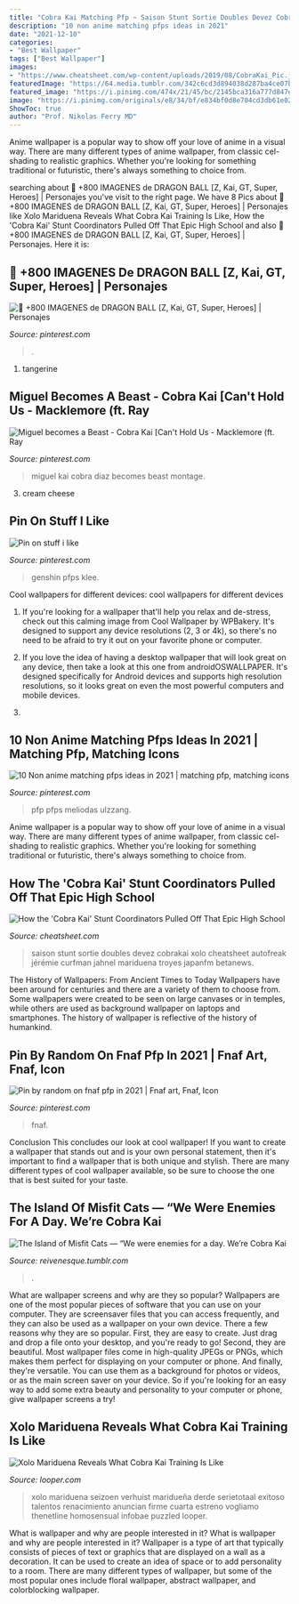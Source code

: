 ```yaml
---
title: "Cobra Kai Matching Pfp ~ Saison Stunt Sortie Doubles Devez Cobrakai Xolo Cheatsheet Autofreak Jérémie Curfman Jahnel Mariduena Troyes Japanfm Betanews"
description: "10 non anime matching pfps ideas in 2021"
date: "2021-12-10"
categories:
- "Best Wallpaper"
tags: ["Best Wallpaper"]
images:
- "https://www.cheatsheet.com/wp-content/uploads/2019/08/CobraKai_Pic.jpg"
featuredImage: "https://64.media.tumblr.com/342c6cd3d894038d287ba4ce07b67550/tumblr_prmui5Qw4c1qisuk1o1_540.gifv"
featured_image: "https://i.pinimg.com/474x/21/45/bc/2145bca316a777d847e95da2da123cb9.jpg"
image: "https://i.pinimg.com/originals/e8/34/bf/e834bf0d8e704cd3db61e02691ab3fbc.jpg"
ShowToc: true
author: "Prof. Nikolas Ferry MD"
---
```



Anime wallpaper is a popular way to show off your love of anime in a visual way. There are many different types of anime wallpaper, from classic cel-shading to realistic graphics. Whether you're looking for something traditional or futuristic, there's always something to choice from.

	

		
searching about 🥇 +800 IMAGENES de DRAGON BALL [Z, Kai, GT, Super, Heroes] | Personajes you've visit to the right page. We have 8 Pics about 🥇 +800 IMAGENES de DRAGON BALL [Z, Kai, GT, Super, Heroes] | Personajes like Xolo Mariduena Reveals What Cobra Kai Training Is Like, How the &#039;Cobra Kai&#039; Stunt Coordinators Pulled Off That Epic High School and also 🥇 +800 IMAGENES de DRAGON BALL [Z, Kai, GT, Super, Heroes] | Personajes. Here it is:
		
    
## 🥇 +800 IMAGENES De DRAGON BALL [Z, Kai, GT, Super, Heroes] | Personajes

<img loading=lazy src="https://i.pinimg.com/736x/7d/99/96/7d99964531236772efd7410ceb00d47e.jpg" onerror="this.onerror=null;this.src='https://tse4.mm.bing.net/th?id=OIP.hfIdhhlvszgS2LtW6mZvogAAAA&amp;pid=15.1';" alt="🥇 +800 IMAGENES de DRAGON BALL [Z, Kai, GT, Super, Heroes] | Personajes">

_Source: pinterest.com_

>. 

	

1. tangerine 

    
## Miguel Becomes A Beast - Cobra Kai [Can&#039;t Hold Us - Macklemore (ft. Ray

<img loading=lazy src="https://i.pinimg.com/originals/e8/34/bf/e834bf0d8e704cd3db61e02691ab3fbc.jpg" onerror="this.onerror=null;this.src='https://tse2.mm.bing.net/th?id=OIP.05QtfdhSGb1Co2iUnsoDnAHaFj&amp;pid=15.1';" alt="Miguel becomes a Beast - Cobra Kai [Can&#039;t Hold Us - Macklemore (ft. Ray">

_Source: pinterest.com_

>miguel kai cobra diaz becomes beast montage. 

	

3. cream cheese 

    
## Pin On Stuff I Like

<img loading=lazy src="https://i.pinimg.com/736x/f8/a9/57/f8a957d3eb17eb399f084303f1dfb7b8.jpg" onerror="this.onerror=null;this.src='https://tse1.mm.bing.net/th?id=OIP.jHCfmMgwikN-SgAvFk-mVwHaHa&amp;pid=15.1';" alt="Pin on stuff i like">

_Source: pinterest.com_

>genshin pfps klee. 

	

Cool wallpapers for different devices:
cool wallpapers for different devices 

1. If you're looking for a wallpaper that'll help you relax and de-stress, check out this calming image from Cool Wallpaper by WPBakery. It's designed to support any device resolutions (2, 3 or 4k), so there's no need to be afraid to try it out on your favorite phone or computer.

2. If you love the idea of having a desktop wallpaper that will look great on any device, then take a look at this one from androidOSWALLPAPER. It's designed specifically for Android devices and supports high resolution resolutions, so it looks great on even the most powerful computers and mobile devices.

3.

    
## 10 Non Anime Matching Pfps Ideas In 2021 | Matching Pfp, Matching Icons

<img loading=lazy src="https://i.pinimg.com/474x/21/45/bc/2145bca316a777d847e95da2da123cb9.jpg" onerror="this.onerror=null;this.src='https://tse4.mm.bing.net/th?id=OIP.a3HBiTW_caGuOtmLAo8hGgAAAA&amp;pid=15.1';" alt="10 Non anime matching pfps ideas in 2021 | matching pfp, matching icons">

_Source: pinterest.com_

>pfp pfps meliodas ulzzang. 

	

Anime wallpaper is a popular way to show off your love of anime in a visual way. There are many different types of anime wallpaper, from classic cel-shading to realistic graphics. Whether you're looking for something traditional or futuristic, there's always something to choice from.

    
## How The &#039;Cobra Kai&#039; Stunt Coordinators Pulled Off That Epic High School

<img loading=lazy src="https://www.cheatsheet.com/wp-content/uploads/2019/08/CobraKai_Pic.jpg" onerror="this.onerror=null;this.src='https://tse2.mm.bing.net/th?id=OIP.JoXthzUmdW_Nb8m6VAYFwAHaF7&amp;pid=15.1';" alt="How the &#039;Cobra Kai&#039; Stunt Coordinators Pulled Off That Epic High School">

_Source: cheatsheet.com_

>saison stunt sortie doubles devez cobrakai xolo cheatsheet autofreak jérémie curfman jahnel mariduena troyes japanfm betanews. 

	

The History of Wallpapers: From Ancient Times to Today
Wallpapers have been around for centuries and there are a variety of them to choose from. Some wallpapers were created to be seen on large canvases or in temples, while others are used as background wallpaper on laptops and smartphones. The history of wallpaper is reflective of the history of humankind.

    
## Pin By Random On Fnaf Pfp In 2021 | Fnaf Art, Fnaf, Icon

<img loading=lazy src="https://i.pinimg.com/736x/6a/d4/24/6ad424a75265fd33bde98a8739131354.jpg" onerror="this.onerror=null;this.src='https://tse4.mm.bing.net/th?id=OIP.sG9EPUW_4tjNEb9ADrLDiwHaHa&amp;pid=15.1';" alt="Pin by random on fnaf pfp in 2021 | Fnaf art, Fnaf, Icon">

_Source: pinterest.com_

>fnaf. 

	

Conclusion
This concludes our look at cool wallpaper! If you want to create a wallpaper that stands out and is your own personal statement, then it's important to find a wallpaper that is both unique and stylish. There are many different types of cool wallpaper available, so be sure to choose the one that is best suited for your taste.

    
## The Island Of Misfit Cats — “We Were Enemies For A Day. We’re Cobra Kai

<img loading=lazy src="https://64.media.tumblr.com/342c6cd3d894038d287ba4ce07b67550/tumblr_prmui5Qw4c1qisuk1o1_540.gifv" onerror="this.onerror=null;this.src='https://tse1.mm.bing.net/th?id=OIP.AJj4dlRlgBzT2kMmxL6ChwHaDJ&amp;pid=15.1';" alt="The Island of Misfit Cats — “We were enemies for a day. We’re Cobra Kai">

_Source: reivenesque.tumblr.com_

>. 

	

What are wallpaper screens and why are they so popular?
Wallpapers are one of the most popular pieces of software that you can use on your computer. They are screensaver files that you can access frequently, and they can also be used as a wallpaper on your own device. There a few reasons why they are so popular. First, they are easy to create. Just drag and drop a file onto your desktop, and you're ready to go! Second, they are beautiful. Most wallpaper files come in high-quality JPEGs or PNGs, which makes them perfect for displaying on your computer or phone. And finally, they're versatile. You can use them as a background for photos or videos, or as the main screen saver on your device. So if you're looking for an easy way to add some extra beauty and personality to your computer or phone, give wallpaper screens a try!

    
## Xolo Mariduena Reveals What Cobra Kai Training Is Like

<img loading=lazy src="https://img2.looper.com/img/gallery/xolo-mariduea-reveals-what-training-for-cobra-kai-is-really-like/l-intro-1611022075.jpg" onerror="this.onerror=null;this.src='https://tse4.mm.bing.net/th?id=OIP.8Hr_FEr7SoRz-hloedcQcAHaEK&amp;pid=15.1';" alt="Xolo Mariduena Reveals What Cobra Kai Training Is Like">

_Source: looper.com_

>xolo mariduena seizoen verhuist maridueña derde serietotaal exitoso talentos renacimiento anuncian firme cuarta estreno vogliamo thenetline homosensual infobae puzzled looper. 

	

What is wallpaper and why are people interested in it?
What is wallpaper and why are people interested in it?
Wallpaper is a type of art that typically consists of pieces of text or graphics that are displayed on a wall as a decoration. It can be used to create an idea of space or to add personality to a room. There are many different types of wallpaper, but some of the most popular ones include floral wallpaper, abstract wallpaper, and colorblocking wallpaper.

